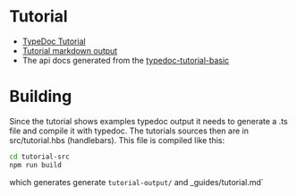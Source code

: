# Tutorial

 * [TypeDoc Tutorial](http://typedoc.org/guides/tutorial/)
 * [Tutorial markdown output](http://typedoc.org/guides/tutorial-output/)
 * The api docs generated from the [typedoc-tutorial-basic](https://cancerberosgx.github.io/javascript-documentation-examples/examples/typedoc-tutorial-basic/docs/tutorial.md)

# Building

Since the tutorial shows examples typedoc output it needs to generate a .ts file and compile it with typedoc. The tutorials sources then are in src/tutorial.hbs (handlebars). This file is compiled like this: 

```sh
cd tutorial-src
npm run build
```

which generates generate `tutorial-output/` and _guides/tutorial.md`